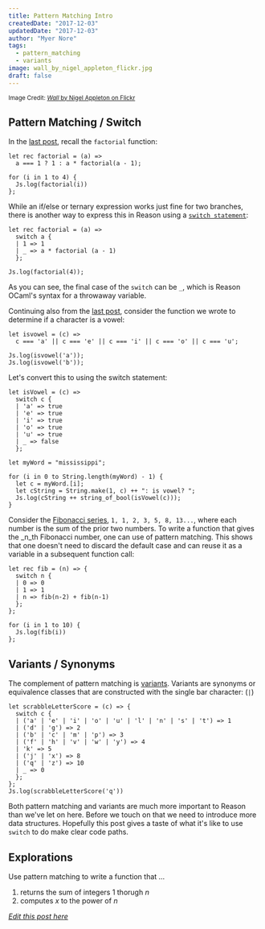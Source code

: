 ```yaml
---
title: Pattern Matching Intro
createdDate: "2017-12-03"
updatedDate: "2017-12-03"
author: "Myer Nore"
tags:
  - pattern_matching
  - variants
image: wall_by_nigel_appleton_flickr.jpg
draft: false
---
```


<sup><quote>Image Credit: [_Wall_ by Nigel Appleton on Flickr](https://www.flickr.com/photos/nigelappleton/1464768432/in/photolist-3erjC9-PTSC9K-4nJkdk-n5aMvJ-3gHgr3-R8vP8v-EcfmZ8-9xykkt-8aNEsQ-8Cm7Ds-qoqvAX-98kGGt-8ZgtEA-pq7JYs-qV78yB-QyhbF1-QUmEbW-TYaiKG-5Nku1X-3KGy9w-PRa3Fh-QWYhSP-4Gmc7R-djCNth-PTTz7v-QWYf3F-5LPGCh-XFcT4N-aa7itJ-boqf9z-qaDy2n-PRai3y-6MfKzG-sn4PAc-PRbEih-e4haW1-p6YGQ-f4hQxr-nBveGm-4fuunE-9xWtdU-PTU3jX-EvivH-9z4MMk-9xWsCC-9bQW8-zBV5G-4Gy1QA-8Zf2o6-QWWZDT)</quote></sup>

## Pattern Matching / Switch

In the [last post](https://codekiln.github.io/gradus-reason/steps/2017-11-19--names-and-functions/),
recall the `factorial` function:

```reason
let rec factorial = (a) =>
  a === 1 ? 1 : a * factorial(a - 1);

for (i in 1 to 4) {
  Js.log(factorial(i))
};
```

While an if/else or ternary expression works just fine for two branches, there is another way to express this 
in Reason using a [`switch statement`](https://reasonml.github.io/guide/language/pattern-matching/#usage):

```reason
let rec factorial = (a) =>
  switch a {
  | 1 => 1
  | _ => a * factorial (a - 1)
  };

Js.log(factorial(4));
```

As you can see, the final case of the `switch` can be `_`, which is Reason OCaml's 
syntax for a throwaway variable.

Continuing also from the [last post](https://codekiln.github.io/gradus-reason/steps/2017-11-19--names-and-functions/), 
consider the function we wrote to determine if a character is a vowel:

```reason
let isvowel = (c) =>
  c === 'a' || c === 'e' || c === 'i' || c === 'o' || c === 'u';

Js.log(isvowel('a'));
Js.log(isvowel('b'));
```

Let's convert this to using the switch statement:

```reason
let isVowel = (c) =>
  switch c {
  | 'a' => true
  | 'e' => true
  | 'i' => true
  | 'o' => true
  | 'u' => true
  | _ => false
  };
  
let myWord = "mississippi";

for (i in 0 to String.length(myWord) - 1) {
  let c = myWord.[i];
  let cString = String.make(1, c) ++ ": is vowel? ";
  Js.log(cString ++ string_of_bool(isVowel(c)));
}
```

Consider the [Fibonacci series](https://en.wikipedia.org/wiki/Fibonacci_number), 
`1, 1, 2, 3, 5, 8, 13...`, where each number is the sum of the prior two numbers.
To write a function that gives the \_n_th Fibonacci number, one can use of pattern matching.
This shows that one doesn't need to discard the default case and can reuse it as a variable 
in a subsequent function call:

```reason
let rec fib = (n) => {
  switch n {
  | 0 => 0
  | 1 => 1
  | n => fib(n-2) + fib(n-1)
  };
};

for (i in 1 to 10) {
  Js.log(fib(i))
};
```

## Variants / Synonyms

The complement of pattern matching is [variants](https://reasonml.github.io/guide/language/variant). 
Variants are synonyms or equivalence classes that are constructed with the single bar character: (`|`) 

```reason
let scrabbleLetterScore = (c) => {
  switch c {
  | ('a' | 'e' | 'i' | 'o' | 'u' | 'l' | 'n' | 's' | 't') => 1
  | ('d' | 'g') => 2
  | ('b' | 'c' | 'm' | 'p') => 3
  | ('f' | 'h' | 'v' | 'w' | 'y') => 4
  | 'k' => 5
  | ('j' | 'x') => 8
  | ('q' | 'z') => 10
  | _ => 0
  };
};
Js.log(scrabbleLetterScore('q'))
```

Both pattern matching and variants are much more important to Reason than we've let on here.
Before we touch on that we need to introduce more data structures. Hopefully this post gives 
a taste of what it's like to use `switch` to do make clear code paths.

## Explorations

Use pattern matching to write a function that ...

1.  returns the sum of integers 1 thorugh _n_
2.  computes _x_ to the power of _n_

_[Edit this post here](https://github.com/codekiln/gradus-reason/tree/master/data/steps/2017-12-03--pattern-matching-intro/index.md)_
